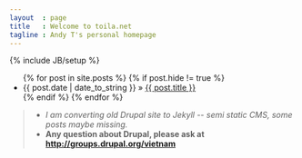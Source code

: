 ```yaml
---
layout  : page
title   : Welcome to toila.net
tagline : Andy T's personal homepage
---
```

{% include JB/setup %}

<ul class="posts">
  {% for post in site.posts %}
    {% if post.hide != true %}
        <li><span>{{ post.date | date_to_string }}</span> &raquo; <a href="{{ BASE_PATH }}{{ post.url }}">{{ post.title }}</a></li>
    {% endif %}
  {% endfor %}
</ul>

> - _I am converting old Drupal site to Jekyll -- semi static CMS, some posts maybe missing._
> - **Any question about Drupal, please ask at http://groups.drupal.org/vietnam**
